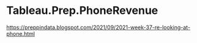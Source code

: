 # Tableau.Prep.PhoneRevenue

https://preppindata.blogspot.com/2021/09/2021-week-37-re-looking-at-phone.html
